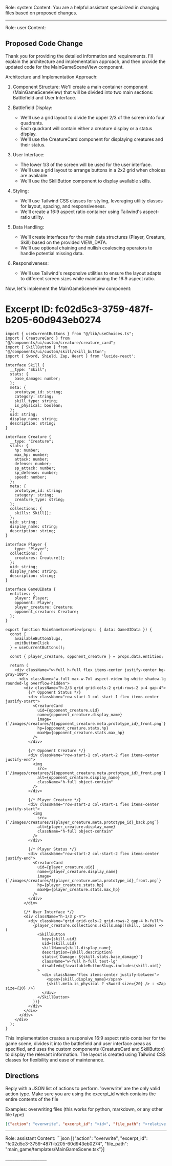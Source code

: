 Role: system
Content: You are a helpful assistant specialized in changing files based on proposed changes.
__________________
Role: user
Content: 
## Proposed Code Change
Thank you for providing the detailed information and requirements. I'll explain the architecture and implementation approach, and then provide the updated code for the MainGameSceneView component.

Architecture and Implementation Approach:

1. Component Structure:
   We'll create a main container component (MainGameSceneView) that will be divided into two main sections: Battlefield and User Interface.

2. Battlefield Display:
   - We'll use a grid layout to divide the upper 2/3 of the screen into four quadrants.
   - Each quadrant will contain either a creature display or a status display.
   - We'll use the CreatureCard component for displaying creatures and their status.

3. User Interface:
   - The lower 1/3 of the screen will be used for the user interface.
   - We'll use a grid layout to arrange buttons in a 2x2 grid when choices are available.
   - We'll use the SkillButton component to display available skills.

4. Styling:
   - We'll use Tailwind CSS classes for styling, leveraging utility classes for layout, spacing, and responsiveness.
   - We'll create a 16:9 aspect ratio container using Tailwind's aspect-ratio utility.

5. Data Handling:
   - We'll create interfaces for the main data structures (Player, Creature, Skill) based on the provided VIEW_DATA.
   - We'll use optional chaining and nullish coalescing operators to handle potential missing data.

6. Responsiveness:
   - We'll use Tailwind's responsive utilities to ensure the layout adapts to different screen sizes while maintaining the 16:9 aspect ratio.

Now, let's implement the MainGameSceneView component:

# Excerpt ID: fc02d5c3-3759-487f-b205-60d943eb0274
```tsx main_game/templates/MainGameScene.tsx
import { useCurrentButtons } from "@/lib/useChoices.ts";
import { CreatureCard } from "@/components/ui/custom/creature/creature_card";
import { SkillButton } from "@/components/ui/custom/skill/skill_button";
import { Sword, Shield, Zap, Heart } from 'lucide-react';

interface Skill {
  __type: "Skill";
  stats: {
    base_damage: number;
  };
  meta: {
    prototype_id: string;
    category: string;
    skill_type: string;
    is_physical: boolean;
  };
  uid: string;
  display_name: string;
  description: string;
}

interface Creature {
  __type: "Creature";
  stats: {
    hp: number;
    max_hp: number;
    attack: number;
    defense: number;
    sp_attack: number;
    sp_defense: number;
    speed: number;
  };
  meta: {
    prototype_id: string;
    category: string;
    creature_type: string;
  };
  collections: {
    skills: Skill[];
  };
  uid: string;
  display_name: string;
  description: string;
}

interface Player {
  __type: "Player";
  collections: {
    creatures: Creature[];
  };
  uid: string;
  display_name: string;
  description: string;
}

interface GameUIData {
  entities: {
    player: Player;
    opponent: Player;
    player_creature: Creature;
    opponent_creature: Creature;
  };
}

export function MainGameSceneView(props: { data: GameUIData }) {
  const {
    availableButtonSlugs,
    emitButtonClick
  } = useCurrentButtons();

  const { player_creature, opponent_creature } = props.data.entities;

  return (
    <div className="w-full h-full flex items-center justify-center bg-gray-100">
      <div className="w-full max-w-7xl aspect-video bg-white shadow-lg rounded-lg overflow-hidden">
        <div className="h-2/3 grid grid-cols-2 grid-rows-2 p-4 gap-4">
          {/* Opponent Status */}
          <div className="row-start-1 col-start-1 flex items-center justify-start">
            <CreatureCard
              uid={opponent_creature.uid}
              name={opponent_creature.display_name}
              image={`/images/creatures/${opponent_creature.meta.prototype_id}_front.png`}
              hp={opponent_creature.stats.hp}
              maxHp={opponent_creature.stats.max_hp}
            />
          </div>

          {/* Opponent Creature */}
          <div className="row-start-1 col-start-2 flex items-center justify-end">
            <img
              src={`/images/creatures/${opponent_creature.meta.prototype_id}_front.png`}
              alt={opponent_creature.display_name}
              className="h-full object-contain"
            />
          </div>

          {/* Player Creature */}
          <div className="row-start-2 col-start-1 flex items-center justify-start">
            <img
              src={`/images/creatures/${player_creature.meta.prototype_id}_back.png`}
              alt={player_creature.display_name}
              className="h-full object-contain"
            />
          </div>

          {/* Player Status */}
          <div className="row-start-2 col-start-2 flex items-center justify-end">
            <CreatureCard
              uid={player_creature.uid}
              name={player_creature.display_name}
              image={`/images/creatures/${player_creature.meta.prototype_id}_front.png`}
              hp={player_creature.stats.hp}
              maxHp={player_creature.stats.max_hp}
            />
          </div>
        </div>

        {/* User Interface */}
        <div className="h-1/3 p-4">
          <div className="grid grid-cols-2 grid-rows-2 gap-4 h-full">
            {player_creature.collections.skills.map((skill, index) => (
              <SkillButton
                key={skill.uid}
                uid={skill.uid}
                skillName={skill.display_name}
                description={skill.description}
                stats={`Damage: ${skill.stats.base_damage}`}
                className="w-full h-full text-lg"
                disabled={!availableButtonSlugs.includes(skill.uid)}
              >
                <div className="flex items-center justify-between">
                  <span>{skill.display_name}</span>
                  {skill.meta.is_physical ? <Sword size={20} /> : <Zap size={20} />}
                </div>
              </SkillButton>
            ))}
          </div>
        </div>
      </div>
    </div>
  );
}
```

This implementation creates a responsive 16:9 aspect ratio container for the game scene, divides it into the battlefield and user interface areas as specified, and uses the custom components (CreatureCard and SkillButton) to display the relevant information. The layout is created using Tailwind CSS classes for flexibility and ease of maintenance.

## Directions
Reply with a JSON list of actions to perform. 'overwrite' are the only valid action type. 
Make sure you are using the excerpt_id which contains the entire contents of the file

Examples:
overwriting files (this works for python, markdown, or any other file type)
```json output_example1
[{"action": "overwrite", "excerpt_id": "<id>", "file_path": "<relative file path>"}]
```

__________________
Role: assistant
Content: ```json
[{"action": "overwrite", "excerpt_id": "fc02d5c3-3759-487f-b205-60d943eb0274", "file_path": "main_game/templates/MainGameScene.tsx"}]
```
__________________
